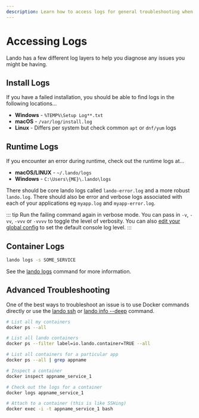 ```yaml
---
description: Learn how to access logs for general troubleshooting when using Lando for local development.
---
```


# Accessing Logs

Lando has a few different log layers to help you diagnose any issues you might be having.

## Install Logs

If you have a failed installation, you should be able to find logs in the following locations...

*   **Windows** - `%TEMP%\Setup Log**.txt`
*   **macOS** - `/var/log/install.log`
*   **Linux** - Differs per system but check common `apt` or `dnf/yum` logs

## Runtime Logs

If you encounter an error during runtime, check out the runtime logs at...

*   **macOS/LINUX** - `~/.lando/logs`
*   **Windows** - `C:\Users\{ME}\.lando\logs`

There should be core lando logs called `lando-error.log` and a more robust `lando.log`. There should also be error and verbose logs associated with each of your applications eg `myapp.log` and `myapp-error.log`.

::: tip
Run the failing command again in verbose mode. You can pass in `-v`, `-vv`, `-vvv` or `-vvvv` to toggle the level of verbosity. You can also [edit your global config](./../config/global.html) to set the default console log level.
:::

## Container Logs

```bash
lando logs -s SOME_SERVICE
```

See the [lando logs](./../cli/logs.md) command for more information.

## Advanced Troubleshooting

One of the best ways to troubleshoot an issue is to use Docker commands directly or use the [lando ssh](./../cli/ssh.md) or [lando info --deep](./../cli/info.md) command.

```bash
# List all my containers
docker ps --all

# List all lando containers
docker ps --filter label=io.lando.container=TRUE --all

# List all containers for a particular app
docker ps --all | grep appname

# Inspect a container
docker inspect appname_service_1

# Check out the logs for a container
docker logs appname_service_1

# Attach to a container (this is like SSHing)
docker exec -i -t appname_service_1 bash
```
